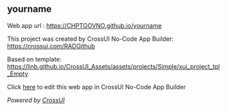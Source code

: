 ## yourname
Web app url : https://CHPTGOVNO.github.io/yourname

This project was created by CrossUI No-Code App Builder: https://crossui.com/RADGithub

Based on template: https://linb.github.io/CrossUI_Assets/assets/projects/Simple/xui_project_tpl_Empty

Click [here](https://crossui.com/RADGithub/#!from=github&owner=CHPTGOVNO&repo=yourname) to edit this web app in CrossUI No-Code App Builder

<i>Powered by [CrossUI](https://crossui.com)</i>
